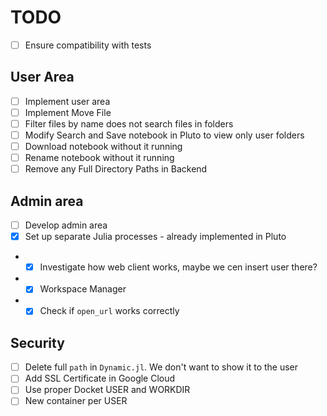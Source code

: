 # TODO
- [ ] Ensure compatibility with tests

## User Area
- [ ] Implement user area
- [ ] Implement Move File
- [ ] Filter files by name does not search files in folders
- [ ] Modify Search and Save notebook in Pluto to view only user folders
- [ ] Download notebook without it running
- [ ] Rename notebook without it running
- [ ] Remove any Full Directory Paths in Backend

## Admin area
- [ ] Develop admin area
- [x] Set up separate Julia processes - already implemented in Pluto
- - [x] Investigate how web client works, maybe we cen insert user there?
- - [x] Workspace Manager
- - [x] Check if `open_url` works correctly

## Security
- [ ] Delete full `path` in `Dynamic.jl`. We don't want to show it to the user
- [ ] Add SSL Certificate in Google Cloud
- [ ] Use proper Docket USER and WORKDIR
- [ ] New container per USER 